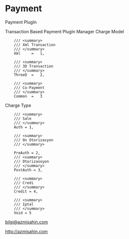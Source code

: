 # Payment
Payment PlugIn

Transaction Based Payment PlugIn Manager
Charge Model


        /// <summary>
        /// Xml Transaction
        /// </summary>
        Xml     =   1,

        /// <summary>
        /// 3D Transaction
        /// </summary>
        ThreeD  =   2,

        /// <summary>
        /// Co-Payment
        /// </summary>
        Common  =   3

Charge Type

		
		/// <summary>
        /// Sale
        /// </summary>
        Auth = 1,

        /// <summary>
        /// On Otorizasyon
        /// </summary>

        PreAuth = 2,
        /// <summary>
        /// Otorizasoyon
        /// </summary>
        PostAuth = 3,

        /// <summary>
        /// Credi
        /// </summary>
        Credit = 4,

        /// <summary>
        /// Iptal
        /// </summary>
        Void = 5
        

bilgi@azmisahin.com

http://azmisahin.com
